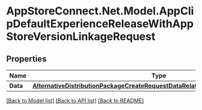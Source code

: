 # AppStoreConnect.Net.Model.AppClipDefaultExperienceReleaseWithAppStoreVersionLinkageRequest

## Properties

Name | Type | Description | Notes
------------ | ------------- | ------------- | -------------
**Data** | [**AlternativeDistributionPackageCreateRequestDataRelationshipsAppStoreVersionData**](AlternativeDistributionPackageCreateRequestDataRelationshipsAppStoreVersionData.md) |  | 

[[Back to Model list]](../README.md#documentation-for-models) [[Back to API list]](../README.md#documentation-for-api-endpoints) [[Back to README]](../README.md)


